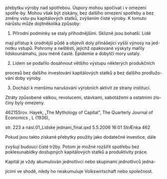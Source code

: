 
přebytku výroby nad spotřebou. Úspory mohou spočívat i v omezení spotře-by. Mohou však být získány, bez dalšího omezení spotřeby a bez změny vstu-pu kapitálových statků, zvýšením čisté výroby. K tomuto nárůstu může dojítněkolika způsoby:

1. Přírodní podmínky se staly příhodnějšími. Sklizně jsou bohatší. Lidé

mají přístup k úrodnější půdě a objevili doly přinášející vyšší výnosy na jed-notku vstupů. Pohromy a neštěstí, jejichž opakované výskyty mařily lidskounámahu, jsou méně časté. Epidemie a dobytčí mory ustaly.

2. Lidem se podařilo dosáhnout většího výstupu některých produkčních

procesů bez dalšího investování kapitálových statků a bez dalšího prodlužo-vání doby výroby.

3. Dochází k menšímu narušování výrobních aktivit ze strany institucí.

Ztráty způsobené válkou, revolucemi, stávkami, sabotážemi a ostatními zlo-činy byly omezeny.

46215Srov. Hayek, „The Mythology of Capital“, The Quarterly Journal of Economics , L (1936),

str. 223 a násl.01_Lidske jednani_final.qxd 5.5.2006 16:01 StrÆnka 462

Pokud jsou takto získané přebytky použity jako dodatečné investice, dále

zvyšují budoucí čisté tržby. Potom je možné rozšířit spotřebu bez poklesunabídky dostupných kapitálových statků a produktivity práce.

Kapitál je vždy akumulován jednotlivci nebo skupinami jednotlivců jedna-

jícími ve shodě, nikdy ho neakumuluje Volkswirtschaft nebo společnost.

